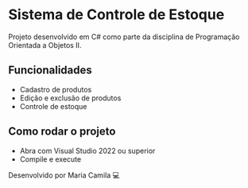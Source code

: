 # Sistema de Controle de Estoque

Projeto desenvolvido em C# como parte da disciplina de Programação Orientada a Objetos II.

## Funcionalidades
- Cadastro de produtos
- Edição e exclusão de produtos
- Controle de estoque


## Como rodar o projeto
- Abra com Visual Studio 2022 ou superior
- Compile e execute

Desenvolvido por Maria Camila 💻

